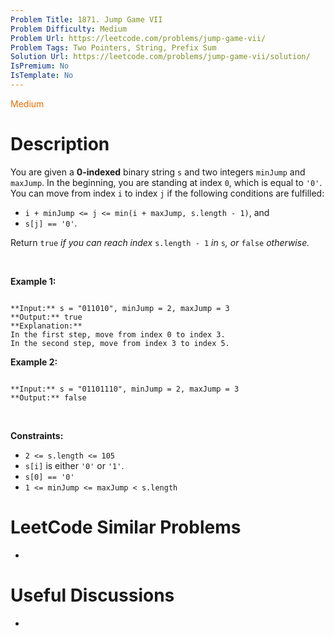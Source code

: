 ```yaml
---
Problem Title: 1871. Jump Game VII
Problem Difficulty: Medium
Problem Url: https://leetcode.com/problems/jump-game-vii/
Problem Tags: Two Pointers, String, Prefix Sum
Solution Url: https://leetcode.com/problems/jump-game-vii/solution/
IsPremium: No
IsTemplate: No
---
```


<span style="color: rgb(239, 108, 0);">Medium</span>

# Description

You are given a **0-indexed** binary string `s` and two integers `minJump` and `maxJump`. In the beginning, you are standing at index `0`, which is equal to `'0'`. You can move from index `i` to index `j` if the following conditions are fulfilled:


* `i + minJump <= j <= min(i + maxJump, s.length - 1)`, and
* `s[j] == '0'`.


Return `true` *if you can reach index* `s.length - 1` *in* `s`*, or* `false` *otherwise.*


 


**Example 1:**



```

**Input:** s = "011010", minJump = 2, maxJump = 3
**Output:** true
**Explanation:**
In the first step, move from index 0 to index 3. 
In the second step, move from index 3 to index 5.

```

**Example 2:**



```

**Input:** s = "01101110", minJump = 2, maxJump = 3
**Output:** false

```

 


**Constraints:**


* `2 <= s.length <= 105`
* `s[i]` is either `'0'` or `'1'`.
* `s[0] == '0'`
* `1 <= minJump <= maxJump < s.length`




# LeetCode Similar Problems

- []()

# Useful Discussions

- []()
